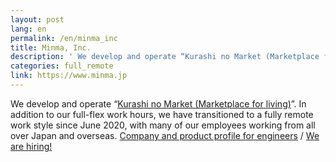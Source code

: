 ```yaml
---
layout: post
lang: en
permalink: /en/minma_inc
title: Minma, Inc.
description: ' We develop and operate “Kurashi no Market (Marketplace for living)”.  In addition to our full-flex work hours, we have transitioned to a fully remote work style since June 2020, with many of our employees working from all over Japan and overseas. Company and product profile for engineers / We are hiring! '
categories: full_remote
link: https://www.minma.jp
---
```


<p>We develop and operate “<a href="https://curama.jp/">Kurashi no Market (Marketplace for living)</a>”.  In addition to our full-flex work hours, we have transitioned to a fully remote work style since June 2020, with many of our employees working from all over Japan and overseas. <a href="https://speakerdeck.com/minma/for-developers">Company and product profile for engineers</a> / <a href="https://www.minma.jp/recruit">We are hiring!</a></p>
